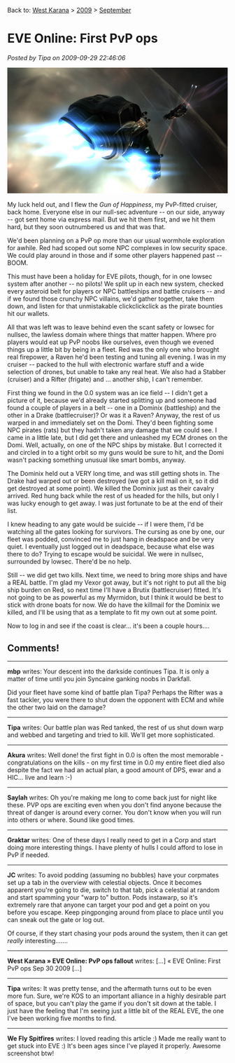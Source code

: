 Back to: [West Karana](/posts/westkarana.md) > [2009](/posts/2009/westkarana.md) > [September](./westkarana.md)
# EVE Online: First PvP ops

*Posted by Tipa on 2009-09-29 22:46:06*

![Microwarp drive to full; battleship in range](../../../uploads/2009/09/ExeFile-2009-09-29-22-42-41-66.jpg "Microwarp drive to full; battleship in range")

My luck held out, and I flew the *Gun of Happiness*, my PvP-fitted cruiser, back home. Everyone else in our null-sec adventure -- on our side, anyway -- got sent home via express mail. But we hit them first, and we hit them hard, but they soon outnumbered us and that was that.

We'd been planning on a PvP op more than our usual wormhole exploration for awhile. Red had scoped out some NPC complexes in low security space. We could play around in those and if some other players happened past -- BOOM.

This must have been a holiday for EVE pilots, though, for in one lowsec system after another -- no pilots! We split up in each new system, checked every asteroid belt for players or NPC battleships and battle cruisers -- and if we found those crunchy NPC villains, we'd gather together, take them down, and listen for that unmistakable clickclickclick as the pirate bounties hit our wallets.

All that was left was to leave behind even the scant safety or lowsec for nullsec, the lawless domain where things that matter happen. Where pro players would eat up PvP noobs like ourselves, even though we evened things up a little bit by being in a fleet. Red was the only one who brought real firepower, a Raven he'd been testing and tuning all evening. I was in my cruiser -- packed to the hull with electronic warfare stuff and a wide selection of drones, but unable to take any real heat. We also had a Stabber (cruiser) and a Rifter (frigate) and ... another ship, I can't remember.

First thing we found in the 0.0 system was an ice field -- I didn't get a picture of it, because we'd already started splitting up and someone had found a couple of players in a belt -- one in a Dominix (battleship) and the other in a Drake (battlecruiser)? Or was it a Raven? Anyway, the rest of us warped in and immediately set on the Domi. They'd been fighting some NPC pirates (rats) but they hadn't taken any damage that we could see. I came in a little late, but I did get there and unleashed my ECM drones on the Domi. Well, actually, on one of the NPC ships by mistake. But I corrected it and circled in to a tight orbit so my guns would be sure to hit, and the Domi wasn't packing something unusual like smart bombs, anyway.

The Dominix held out a VERY long time, and was still getting shots in. The Drake had warped out or been destroyed (we got a kill mail on it, so it did get destroyed at some point). We killed the Dominix just as their cavalry arrived. Red hung back while the rest of us headed for the hills, but only I was lucky enough to get away. I was just fortunate to be at the end of their list.

I knew heading to any gate would be suicide -- if I were them, I'd be watching all the gates looking for survivors. The cursing as one by one, our fleet was podded, convinced me to just hang in deadspace and be very quiet. I eventually just logged out in deadspace, because what else was there to do? Trying to escape would be suicidal. We were in nullsec, surrounded by lowsec. There'd be no help.

Still -- we did get two kills. Next time, we need to bring more ships and have a REAL battle. I'm glad my Vexor got away, but it's not right to put all the big ship burden on Red, so next time I'll have a Brutix (battlecruiser) fitted. It's not going to be as powerful as my Myrmidon, but I think it would be best to stick with drone boats for now. We do have the killmail for the Dominix we killed, and I'll be using that as a template to fit my own out at some point.

Now to log in and see if the coast is clear... it's been a couple hours....

## Comments!

---

**mbp** writes: Your descent into the darkside continues Tipa. It is only a matter of time until you join Syncaine ganking noobs in Darkfall. 

Did your fleet have some kind of battle plan Tipa? Perhaps the Rifter was a fast tackler, you were there to shut down the opponent with ECM and while the other two laid on the damage?

---

**Tipa** writes: Our battle plan was Red tanked, the rest of us shut down warp and webbed and targeting and tried to kill. We'll get more sophisticated.

---

**Akura** writes: Well done! the first fight in 0.0 is often the most memorable - congratulations on the kills - on my first time in 0.0 my entire fleet died also despite the fact we had an actual plan, a good amount of DPS, ewar and a HIC... live and learn :-)

---

**Saylah** writes: Oh you're making me long to come back just for night like these. PVP ops are exciting even when you don't find anyone because the threat of danger is around every corner. You don't know when you will run into others or where. Sound like good times.

---

**Graktar** writes: One of these days I really need to get in a Corp and start doing more interesting things. I have plenty of hulls I could afford to lose in PvP if needed.

---

**JC** writes: To avoid podding (assuming no bubbles) have your corpmates set up a tab in the overview with celestial objects. Once it becomes apparent you're going to die, switch to that tab, pick a celestial at random and start spamming your "warp to" button. Pods instawarp, so it's extremely rare that anyone can target your pod and get a point on you before you escape. Keep pingponging around from place to place until you can sneak out the gate or log out.

Of course, if they start chasing your pods around the system, then it can get *really* interesting.......

---

**West Karana » EVE Online: PvP ops fallout** writes: [...] « EVE Online: First PvP ops Sep 30 2009 [...]

---

**Tipa** writes: It was pretty tense, and the aftermath turns out to be even more fun. Sure, we're KOS to an important alliance in a highly desirable part of space, but you can't play the game if you don't sit down at the table. I just have the feeling that I'm seeing just a little bit of the REAL EVE, the one I've been working five months to find.

---

**We Fly Spitfires** writes: I loved reading this article :) Made me really want to get stuck into EVE :) It's been ages since I've played it properly. Awesome screenshot btw!

